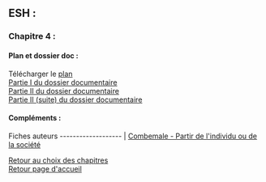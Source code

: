 ## ESH :
### **Chapitre 4 :**

#### Plan et dossier doc : <br />
Télécharger le [plan](http://download854.mediafireuserdownload.com/b9bifbf7avyg/44uaxdw7b4a5zfy/Plan+Chap+3.pdf)<br /> 
[Partie I du dossier documentaire](http://download1491.mediafireuserdownload.com/8mm028p531zg/a6chz73abe36f4d/Chap+3+partie+I.pdf) <br />
[Partie II du dossier documentaire](http://download1339.mediafireuserdownload.com/4xq97x7v77og/x35m9rkj7q9ajwe/Chap+3+partie+II.pdf) <br />
[Partie II (suite) du dossier documentaire](http://download1348.mediafire.com/8w9h71ukv5tg/7zecl5x2km87887/Chap+4+II+%28suite%29.pdf) <br />

#### Compléments : <br />

Fiches auteurs 
------------------- |
[Combemale - Partir de l'individu ou de la société](http://download722.mediafire.com/1x47chnan6sg/zin65tmyibqyiwg/Partir+de+l%5C%27individu+ou+de+la+soci%C3%A9t%C3%A9+-+Combemale.pdf)

[Retour au choix des chapitres](https://vaihess.github.io/eshece1/esh) <br />
[Retour page d'accueil](https://vaihess.github.io/eshece1)

